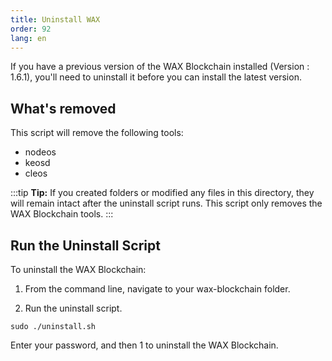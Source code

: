 ```yaml
---
title: Uninstall WAX
order: 92
lang: en
---
```


If you have a previous version of the WAX Blockchain installed (Version : 1.6.1), you'll need to uninstall it before you can install the latest version. 

## What's removed

This script will remove the following tools:

* nodeos
* keosd
* cleos

:::tip
<strong>Tip:</strong> If you created folders or modified any files in this directory, they will remain intact after the uninstall script runs. This script only removes the WAX Blockchain tools.
:::

## Run the Uninstall Script

To uninstall the WAX Blockchain:

1. From the command line, navigate to your wax-blockchain folder.

2. Run the uninstall script.

```
sudo ./uninstall.sh
```

Enter your password, and then 1 to uninstall the WAX Blockchain. 

